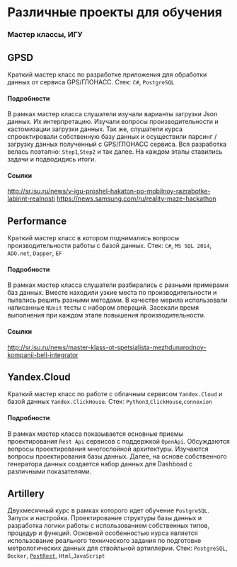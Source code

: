 # Различные проекты для обучения
### Мастер классы, ИГУ

## GPSD
Краткий мастер класс по разработке приложения для обработки данных от сервиса  GPS/ГЛОНАСС.
Стек: `C#`, `PostgreSQL`

#### Подробности
В рамках мастер класса слушатели изучали варианты загрузки Json данных. Их интерпретацию. Изучали вопросы производительности и кастомизации загрузки данных.
Так же, слушатели курса спроектировали собственную базу данных и осуществили парсинг / загрузку данных полученный с GPS/ГЛОНАСС сервиса.
Вся разработка велась поэтапно: `Step1`,`Step2` и так далее. На каждом этапы ставились задачи и подводидись итоги.

#### Ссылки
http://sr.isu.ru/news/v-igu-proshel-hakaton-po-mobilnoy-razrabotke-labirint-realnosti
https://news.samsung.com/ru/reality-maze-hackathon


## Performance
Краткий мастер класс в котором поднимались вопросы производительности работы с базой данных.
Стек: `C#`, `MS SQL 2014`, `ADO.net`, `Dapper`, `EF`

#### Подробности
В рамках мастер класса слушатели разбирались с разными примерами баз данных. Вместе находили узкие места по производительности и пытались решить разными методами.
В качестве мерила использовали написанные `NUnit` тесты с набором операций. Засекали время выполнения при каждом этапе повышения производительности.

#### Ссылки
http://sr.isu.ru/news/master-klass-ot-spetsialista-mezhdunarodnoy-kompanii-bell-integrator


## Yandex.Cloud
Краткий мастер класс по работе с облачным сервисом `Yandex.Cloud` и базой данных `Yandex.ClickHouse`. 
Стек: `Python3`,`ClickHouse`,`connexion`

#### Подробности
В рамках мастер класса показывается основные приемы проектирования `Rest Api` сервисов с поддержкой `OpenApi`. Обсуждаются вопросы проектирования многослойной архитектуры. Изучаются вопросы проектирования базы данных.
Далее, на основе собственного генератора данных создается набор данных для Dashboad с различными показателями. 

## Artillery
Двухмесячный курс в рамках которого идет обучение `PostgreSQL`. Запуск и настройка. Проектирование структуры базы данных и разработка логики работы с использованием собственных типов, процедур и функций.
Основной особенностью курса является использование реального технического задания по подготовке метрологических данных для ствойльной артиллерии.
Стек: `PostgreSQL`, `Docker`, [`PostRest`](https://docs.postgrest.org/en/v12/), `Html`,`JavaScript`

